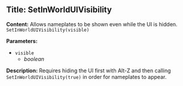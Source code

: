 ## Title: SetInWorldUIVisibility

**Content:**
Allows nameplates to be shown even while the UI is hidden.
`SetInWorldUIVisibility(visible)`

**Parameters:**
- `visible`
  - *boolean*

**Description:**
Requires hiding the UI first with Alt-Z and then calling `SetInWorldUIVisibility(true)` in order for nameplates to appear.